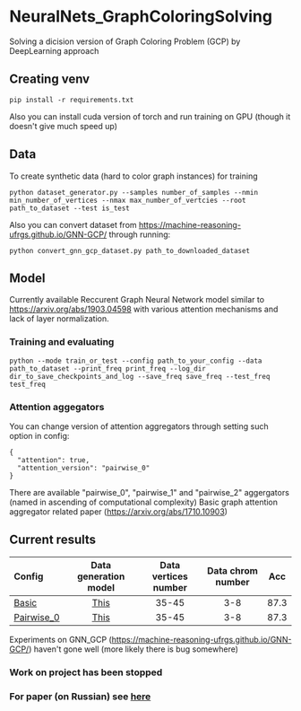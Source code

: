 # NeuralNets_GraphColoringSolving
Solving a dicision version of Graph Coloring Problem (GCP) by DeepLearning approach

## Creating venv
```
pip install -r requirements.txt
```
Also you can install cuda version of torch and run training on GPU (though it doesn't give much speed up)
## Data
To create synthetic data (hard to color graph instances) for training
```
python dataset_generator.py --samples number_of_samples --nmin min_number_of_vertices --nmax max_number_of_vertcies --root path_to_dataset --test is_test
```
Also you can convert dataset from https://machine-reasoning-ufrgs.github.io/GNN-GCP/ through running:
```
python convert_gnn_gcp_dataset.py path_to_downloaded_dataset
```
## Model
Currently available Reccurent Graph Neural Network model similar to https://arxiv.org/abs/1903.04598 with various attention mechanisms and lack of layer normalization.
### Training and evaluating
```
python --mode train_or_test --config path_to_your_config --data path_to_dataset --print_freq print_freq --log_dir dir_to_save_checkpoints_and_log --save_freq save_freq --test_freq test_freq
```
### Attention aggegators
You can change version of attention aggregators through setting such option in config:
```
{
  "attention": true,
  "attention_version": "pairwise_0"
}
```
There are available "pairwise_0", "pairwise_1" and "pairwise_2" aggergators (named in ascending of computational complexity)
Basic graph attention aggregator related paper (https://arxiv.org/abs/1710.10903)
## Current results
|Config|Data generation model|Data vertices number|Data chrom number|Acc|
  | :--- | :---: | :---: | :---: | :---: |
  |[Basic](./configs/basic.json)| [This](./dataset_generator.py) | 35-45 | 3-8 | 87.3 |
  |[Pairwise_0](./configs/basic_pairwise_0.json)| [This](./dataset_generator.py) | 35-45 | 3-8 | 87.3 |
 
Experiments on GNN_GCP (https://machine-reasoning-ufrgs.github.io/GNN-GCP/) haven't gone well (more likely there is bug somewhere)
### Work on project has been stopped

### For paper (on Russian) see [here](https://cyberleninka.ru/article/n/nahozhdenie-hromaticheskogo-chisla-grafa-s-pomoschyu-metodov-glubokogo-obucheniya/viewer)
